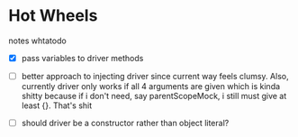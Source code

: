 # Hot Wheels

notes whtatodo


* [X] pass variables to driver methods
* [ ] better approach to injecting driver since current way feels clumsy. Also, currently driver only works if all 4
arguments are given which is kinda shitty because if i don't need, say parentScopeMock, i still must give at least {}. That's shit
* [ ] should driver be a constructor rather than object literal?

